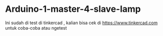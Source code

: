 # Arduino-1-master-4-slave-lamp
Ini sudah di test di tinkercad , kalian bisa cek di https://www.tinkercad.com untuk coba-coba atau ngetest
